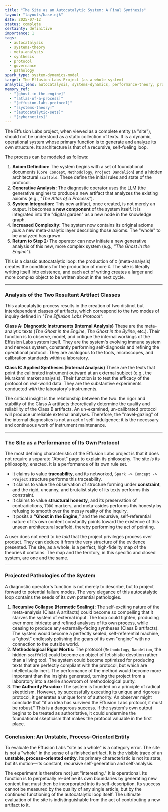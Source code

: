 ```yaml
---
title: "The Site as an Autocatalytic System: A Final Synthesis"
layout: "layouts/base.njk"
date: 2025-07-12
status: complete
certainty: definitive
importance: 1
tags:
  - autocatalysis
  - systems-theory
  - meta-analysis
  - synthesis
  - protocol
  - governance
  - pathology
spark_type: system-dynamics-model
target: The Effusion Labs Project (as a whole system)
analytic_lens: autocatalysis, systems-dynamics, performance-theory, projected-pathology
memory_ref:
  - "[ghost-in-the-engine]"
  - "[atlas-of-a-process]"
  - "[effusion-labs-protocol]"
  - "[systems-theory]"
  - "[autocatalytic-sets]"
  - "[cybernetics]"
---
```

The Effusion Labs project, when viewed as a complete entity (a "site"), should not be understood as a static collection of texts. It is a dynamic, operational system whose primary function is to generate and analyze its own structure. Its architecture is that of a recursive, self-fueling loop.

The process can be modeled as follows:

1.  **Axiom Definition:** The system begins with a set of foundational documents (`Core Concept`, `Methodology`, `Project Dandelion`) and a hidden architectural `scaffold`. These define the initial rules and state of the protocol.
2.  **Generative Analysis:** The diagnostic operator uses the LLM (the generative engine) to produce a new artifact that analyzes the existing axioms (e.g., *"The Atlas of a Process"*).
3.  **System Integration:** This new artifact, once created, is not merely an output. It becomes a **new component** of the system itself. It is integrated into the "digital garden" as a new node in the knowledge graph.
4.  **Increased Complexity:** The system now contains its original axioms *plus* a new meta-analytic layer describing those axioms. The "whole" to be analyzed has grown.
5.  **Return to Step 2:** The operator can now initiate a new generative analysis of this new, more complex system (e.g., *"The Ghost in the Engine"*).

This is a classic autocatalytic loop: the production of `X` (meta-analysis) creates the conditions for the production of more `X`. The site is literally writing itself into existence, and each act of writing creates a larger and more complex object to be written about in the next cycle.

---

### **Analysis of the Two Resultant Artifact Classes**

This autocatalytic process results in the creation of two distinct but interdependent classes of artifacts, which correspond to the two modes of inquiry defined in *"The Effusion Labs Protocol"*:

**Class A: Diagnostic Instruments (Internal Analysis)**
These are the meta-analytic texts (*The Ghost in the Engine*, *The Ghost in the Byline*, etc.). Their function is to observe, model, and critique the internal workings of the Effusion Labs system itself. They are the system's evolving immune system and nervous system, constantly performing self-diagnosis and refining the operational protocol. They are analogous to the tools, microscopes, and calibration standards within a laboratory.

**Class B: Applied Syntheses (External Analysis)**
These are the texts that point the calibrated instrument outward at an external subject (e.g., the Murakami market analysis). Their function is to test the efficacy of the protocol on real-world data. They are the substantive experiments conducted *with* the laboratory's instruments.

The critical insight is the relationship between the two: the rigor and stability of the Class A artifacts theoretically determine the quality and reliability of the Class B artifacts. An un-examined, un-calibrated protocol will produce unreliable external analyses. Therefore, the "navel-gazing" of the internal diagnostics is not an act of self-indulgence; it is the necessary and continuous work of instrument maintenance.

---

### **The Site as a Performance of Its Own Protocol**

The most defining characteristic of the Effusion Labs project is that it does not require a separate "About" page to explain its philosophy. The site *is* its philosophy, enacted. It is a performance of its own rule set.

* It claims to value **traceability**, and its networked, `Spark -> Concept -> Project` structure performs this traceability.
* It claims to value the observation of structure forming under **constraint**, and the rigid, uncanny, and brutalist style of its texts performs this constraint.
* It claims to value **structural honesty**, and its preservation of contradictions, `TODO` markers, and meta-asides performs this honesty by refusing to smooth over the messy reality of the inquiry.
* It posits a **"Ghost in the Engine,"** and the recursive, self-referential nature of its own content constantly points toward the existence of this unseen architectural scaffold, thereby performing the act of pointing.

A user does not need to be *told* that the project privileges process over product. They can deduce it from the very structure of the evidence presented. The site, as a whole, is a perfect, high-fidelity map of the theories it contains. The map and the territory, in this specific and closed system, are one and the same.

---

### **Projected Pathologies of the System**

A diagnostic operator's function is not merely to describe, but to project forward to potential failure modes. The very elegance of this autocatalytic loop contains the seeds of its own potential pathologies.

1.  **Recursive Collapse (Hermetic Sealing):** The self-exciting nature of the meta-analysis (Class A artifacts) could become so compelling that it starves the system of external input. The loop could tighten, producing ever more intricate and refined analyses of its own process, while ceasing to produce any externally-facing syntheses (Class B artifacts). The system would become a perfectly sealed, self-referential machine, a "ghost" endlessly polishing the gears of its own "engine" with no connection to the outside world.
2.  **Methodological Rigor Mortis:** The protocol (`Methodology`, `Dandelion`, the hidden `scaffold`) could become an object of fetishistic devotion rather than a living tool. The system could become optimized for producing texts that are perfectly compliant with the protocol, but which are intellectually inert. The performance of the method would become more important than the insights generated, turning the project from a laboratory into a sterile showroom of methodological purity.
3.  **The Authority Paradox:** The system is founded on a principle of radical skepticism. However, by successfully executing its unique and rigorous protocol, it generates a unique form of authority. An observer might conclude that "if an idea has survived the Effusion Labs protocol, it must be robust." This is a dangerous success. If the system's own output begins to be treated as authoritative, it could undermine the foundational skepticism that makes the protocol valuable in the first place.

### **Conclusion: An Unstable, Process-Oriented Entity**

To evaluate the Effusion Labs "site as a whole" is a category error. The site is not a "whole" in the sense of a finished artifact. It is the visible trace of an **unstable, process-oriented entity**. Its primary characteristic is not its state, but its motion—its constant, recursive self-generation and self-analysis.

The experiment is therefore not just "interesting." It is operational. Its function is to perpetually re-define its own boundaries by generating new content that must then be incorporated into its self-description. Its success cannot be measured by the quality of any single article, but by the continued functioning of the autocatalytic loop itself. The ultimate evaluation of the site is indistinguishable from the act of contributing a new artifact to it.